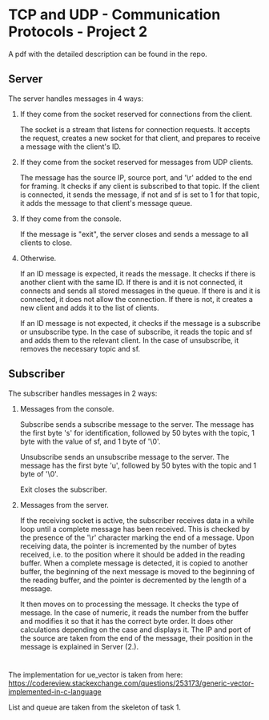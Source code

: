# TCP and UDP - Communication Protocols - Project 2

A pdf with the detailed description can be found in the repo.

## Server

The server handles messages in 4 ways:

1. If they come from the socket reserved for connections from the client.

	The socket is a stream that listens for connection requests. It accepts the request, creates a new socket for that client, and prepares to receive a message with the client's ID.

2. If they come from the socket reserved for messages from UDP clients.

	The message has the source IP, source port, and '\r' added to the end for framing. It checks if any client is subscribed to that topic. If the client is connected, it sends the message, if not and sf is set to 1 for that topic, it adds the message to that client's message queue.

3. If they come from the console.

	If the message is "exit", the server closes and sends a message to all clients to close.

4. Otherwise.

	If an ID message is expected, it reads the message. It checks if there is another client with the same ID. If there is and it is not connected, it connects and sends all stored messages in the queue. If there is and it is connected, it does not allow the connection. If there is not, it creates a new client and adds it to the list of clients.

	If an ID message is not expected, it checks if the message is a subscribe or unsubscribe type. In the case of subscribe, it reads the topic and sf and adds them to the relevant client. In the case of unsubscribe, it removes the necessary topic and sf.

## Subscriber

The subscriber handles messages in 2 ways:

1. Messages from the console.

	Subscribe sends a subscribe message to the server. The message has the first byte 's' for identification, followed by 50 bytes with the topic, 1 byte with the value of sf, and 1 byte of '\0'.

	Unsubscribe sends an unsubscribe message to the server. The message has the first byte 'u', followed by 50 bytes with the topic and 1 byte of '\0'.

	Exit closes the subscriber.

2. Messages from the server.

	If the receiving socket is active, the subscriber receives data in a while loop until a complete message has been received. This is checked by the presence of the '\r' character marking the end of a message. Upon receiving data, the pointer is incremented by the number of bytes received, i.e. to the position where it should be added in the reading buffer. When a complete message is detected, it is copied to another buffer, the beginning of the next message is moved to the beginning of the reading buffer, and the pointer is decremented by the length of a message.

	It then moves on to processing the message. It checks the type of message. In the case of numeric, it reads the number from the buffer and modifies it so that it has the correct byte order. It does other calculations depending on the case and displays it. The IP and port of the source are taken from the end of the message, their position in the message is explained in Server (2.).

#

The implementation for ue_vector is taken from here: https://codereview.stackexchange.com/questions/253173/generic-vector-implemented-in-c-language

List and queue are taken from the skeleton of task 1.
